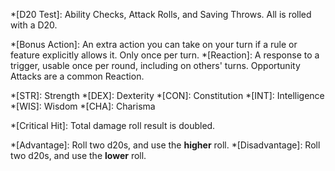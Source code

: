 *[D20 Test]: Ability Checks, Attack Rolls, and Saving Throws. All is rolled with a D20.

*[Bonus Action]: An extra action you can take on your turn if a rule or feature explicitly allows it. Only once per turn.
*[Reaction]: A response to a trigger, usable once per round, including on others' turns. Opportunity Attacks are a common Reaction.

*[STR]:	Strength
*[DEX]:	Dexterity
*[CON]:	Constitution
*[INT]:	Intelligence
*[WIS]:	Wisdom
*[CHA]:	Charisma

*[Critical Hit]: Total damage roll result is doubled.

*[Advantage]: Roll two d20s, and use the <strong>higher</strong> roll.
*[Disadvantage]: Roll two d20s, and use the <strong>lower</strong> roll.




